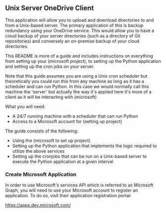 ## Unix Server OneDrive Client


This application will allow you to upload and download directories to and from a Unix-based server. The primary application of this is backup redundancy using your OneDrive service. This would allow you to have a cloud backup of your server directories (such as a directory of Git repositories) and conversely an on-premise backup of your cloud directories.

This README is more of a guide and includes instructions on everything from setting up your (microsoft project), to setting up the Python application and setting up the cron jobs on your server.

Note that this guide assumes you are using a Unix cron scheduler but theoretically you could run this from any machine as long as it has a scheduler and can run Python. In this case we would normally call this machine the 'server' but actually the way it's applied here it's more of a client as it will be interacting with (microsoft)

What you will need:
- A 24/7 running machine with a scheduler that can run Python
- Access to a Microsoft account for (setting up project)

The guide consists of the following:

- Using the (microsoft to set up project)
- Setting up the Python application that implements the logic required to utilize the above services
- Setting up the cronjobs that can be run on a Unix-based server to execute the Python application at a given interval


### Create Microsoft Application

In order to use Microsoft's services API which is referred to as Microsoft Graph, you will need to use your Microsoft account to register an application. To do so, visit their application registration portal:

https://apps.dev.microsoft.com/
